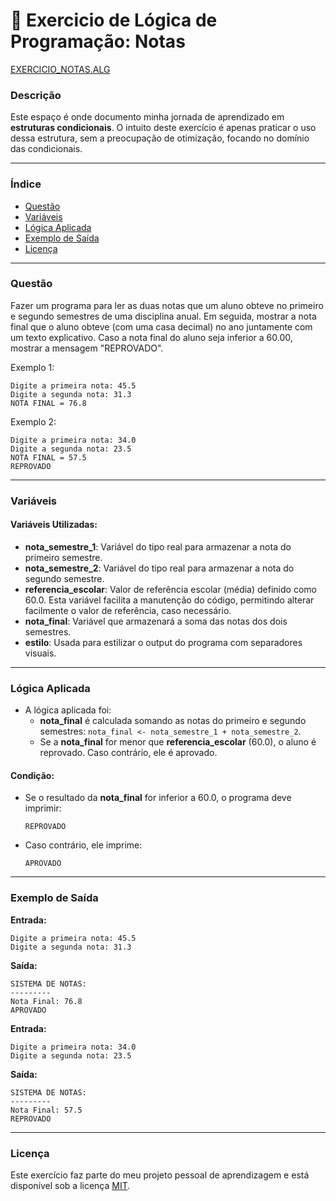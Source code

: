
# 🚀 Exercicio de Lógica de Programação: Notas

<a href="/logica-de-programação/VisualG_Portugol/Estrutura_Condicional/Exercicios/Exercicio_notas/exercicio_notas.alg">EXERCICIO_NOTAS.ALG</a>

### Descrição

Este espaço é onde documento minha jornada de aprendizado em **estruturas condicionais**. O intuito deste exercício é apenas praticar o uso dessa estrutura, sem a preocupação de otimização, focando no domínio das condicionais.

---

### Índice

- [Questão](#questão)
- [Variáveis](#variáveis)
- [Lógica Aplicada](#lógica-aplicada)
- [Exemplo de Saída](#exemplo-de-saída)
- [Licença](#licença)

---

### Questão

Fazer um programa para ler as duas notas que um aluno obteve no primeiro e segundo semestres de uma disciplina anual. Em seguida, mostrar a nota final que o aluno obteve (com uma casa decimal) no ano juntamente com um texto explicativo. Caso a nota final do aluno seja inferior a 60.00, mostrar a mensagem "REPROVADO".

Exemplo 1:
```
Digite a primeira nota: 45.5
Digite a segunda nota: 31.3
NOTA FINAL = 76.8
```

Exemplo 2:
```
Digite a primeira nota: 34.0
Digite a segunda nota: 23.5
NOTA FINAL = 57.5
REPROVADO
```

---

### Variáveis

#### Variáveis Utilizadas:

- **nota_semestre_1**: Variável do tipo real para armazenar a nota do primeiro semestre.
- **nota_semestre_2**: Variável do tipo real para armazenar a nota do segundo semestre.
- **referencia_escolar**: Valor de referência escolar (média) definido como 60.0. Esta variável facilita a manutenção do código, permitindo alterar facilmente o valor de referência, caso necessário.
- **nota_final**: Variável que armazenará a soma das notas dos dois semestres.
- **estilo**: Usada para estilizar o output do programa com separadores visuais.

---

### Lógica Aplicada

- A lógica aplicada foi:
  - **nota_final** é calculada somando as notas do primeiro e segundo semestres: `nota_final <- nota_semestre_1 + nota_semestre_2`.
  - Se a **nota_final** for menor que **referencia_escolar** (60.0), o aluno é reprovado. Caso contrário, ele é aprovado.

#### Condição:

- Se o resultado da **nota_final** for inferior a 60.0, o programa deve imprimir:
  ```
  REPROVADO
  ```
- Caso contrário, ele imprime:
  ```
  APROVADO
  ```

---

### Exemplo de Saída

**Entrada:**
```
Digite a primeira nota: 45.5
Digite a segunda nota: 31.3
```

**Saída:**
```
SISTEMA DE NOTAS:
---------
Nota Final: 76.8
APROVADO
```

**Entrada:**
```
Digite a primeira nota: 34.0
Digite a segunda nota: 23.5
```

**Saída:**
```
SISTEMA DE NOTAS:
---------
Nota Final: 57.5
REPROVADO
```

---

### Licença

Este exercício faz parte do meu projeto pessoal de aprendizagem e está disponível sob a licença [MIT](#).
